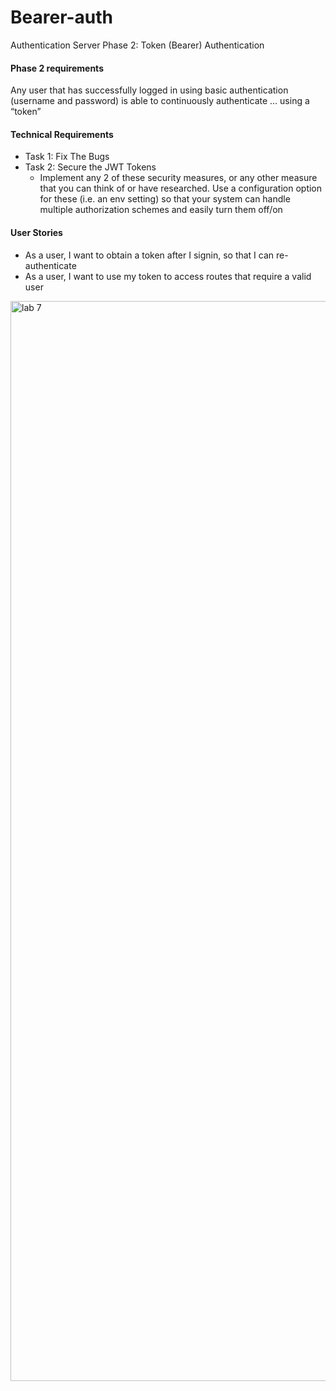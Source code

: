 # Bearer-auth

Authentication Server Phase 2: Token (Bearer) Authentication

#### Phase 2 requirements

Any user that has successfully logged in using basic authentication (username and password) is able to continuously authenticate … using a “token”

#### Technical Requirements

- Task 1: Fix The Bugs
- Task 2: Secure the JWT Tokens
  - Implement any 2 of these security measures, or any other measure that you can think of or have researched. Use a configuration option for these (i.e. an env setting) so that your system can handle multiple authorization schemes and easily turn them off/on

#### User Stories

- As a user, I want to obtain a token after I signin, so that I can re-authenticate
- As a user, I want to use my token to access routes that require a valid user

<img width="1728" alt="lab 7" src="https://user-images.githubusercontent.com/91757275/163697479-b9d5d2d3-d922-47e3-8385-421edd4d2d4b.png">